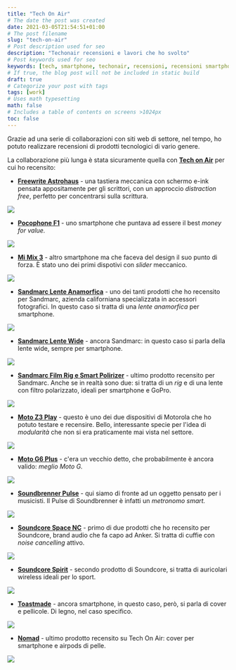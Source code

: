 ```yaml
---
title: "Tech On Air"
# The date the post was created
date: 2021-03-05T21:54:51+01:00
# The post filename
slug: "tech-on-air"
# Post description used for seo
description: "Techonair recensioni e lavori che ho svolto"
# Post keywords used for seo
keywords: [tech, smartphone, techonair, recensioni, recensioni smartphone]
# If true, the blog post will not be included in static build
draft: true
# Categorize your post with tags
tags: [work]
# Uses math typesetting
math: false
# Includes a table of contents on screens >1024px
toc: false
---
```


Grazie ad una serie di collaborazioni con siti web di settore, nel tempo, ho potuto realizzare recensioni di prodotti tecnologici di vario genere. 

La collaborazione più lunga è stata sicuramente quella con **[Tech on Air](https://www.techonair.it)** per cui ho recensito: 

- **[Freewrite Astrohaus](https://www.techonair.it/recensione-freewrite-astrohaus/)** - una tastiera meccanica con schermo e-ink pensata appositamente per gli scrittori, con un approccio _distraction free_, perfetto per concentrarsi sulla scrittura.
<img src="/images/work/freewrite.png"/>

- **[Pocophone F1](https://www.techonair.it/recensione-pocophone-f1/)** - uno smartphone che puntava ad essere il best _money for value._
<img src="/images/work/pocophone.jpg"/>

- **[Mi Mix 3](https://www.techonair.it/recensione-mi-mix-3/)** - altro smartphone ma che faceva del design il suo punto di forza. È stato uno dei primi dispotivi con _slider_ meccanico.
<img src="/images/work/IMG_0316.JPG"/>

- **[Sandmarc Lente Anamorfica](https://www.techonair.it/sandmarc-anamorphic-lens-recensione/)** - uno dei tanti prodotti che ho recensito per Sandmarc, azienda californiana specializzata in accessori fotografici. In questo caso si tratta di una _lente anamorfica_ per smartphone. 
<img src="/images/work/sandmarc-anamorphic.JPG"/>

- **[Sandmarc Lente Wide](https://www.techonair.it/sandmarc-wide-angle-lens-recensione/)** - ancora Sandmarc: in questo caso si parla della lente wide, sempre per smartphone. 
<img src="/images/work/sandmarc.jpg"/>

- **[Sandmarc Film Rig e Smart Polirizer](https://www.techonair.it/sandmarc-film-rig-e-polarized-filter-recensione/)** - ultimo prodotto recensito per Sandmarc. Anche se in realtà sono due: si tratta di un _rig_ e di una lente con filtro polarizzato, ideali per smartphone e GoPro. 
<img src="/images/work/IMG_1159.JPG"/>

- **[Moto Z3 Play](https://www.techonair.it/moto-z3-play-unico-non-perfetto/)** - questo è uno dei due dispositivi di Motorola che ho potuto testare e recensire. Bello, interessante specie per l'idea di _modularità_ che non si era praticamente mai vista nel settore. 
<img src="/images/work/motoz3.jpg"/>

- **[Moto G6 Plus](https://www.techonair.it/moto-g6-plus-recensione/)** - c'era un vecchio detto, che probabilmente è ancora valido: _meglio Moto G._
<img src="/images/work/motog6.jpg"/>

- **[Soundbrenner Pulse](https://www.techonair.it/recensione-soundbrenner-pulse-musica-incontra-tecnologia/)** - qui siamo di fronte ad un oggetto pensato per i musicisti. Il Pulse di Soundbrenner è infatti un _metronomo smart._
<img src="/images/work/soundbrenner.jpg"/>

- **[Soundcore Space NC](https://www.techonair.it/anker-soundcore-space-nc-recensione/)** - primo di due prodotti che ho recensito per Soundcore, brand audio che fa capo ad Anker. Si tratta di cuffie con _noise cancelling_ attivo. 
<img src="/images/work/spacenc.jpg"/>

- **[Soundcore Spirit](https://www.techonair.it/anker-soundcore-spirit-recensione/)** - secondo prodotto di Soundcore, si tratta di auricolari wireless ideali per lo sport. 
<img src="/images/work/spirit.jpg"/>

- **[Toastmade](https://www.techonair.it/toast-made-legno-sul-vostro-iphone/)** - ancora smartphone, in questo caso, però, si parla di cover e pellicole. Di legno, nel caso specifico. 
<img src="/images/work/Snapseed.jpg"/>

- **[Nomad](https://www.techonair.it/nomad-goods-cover-iphone-airpods/)** - ultimo prodotto recensito su Tech On Air: cover per smartphone e airpods di pelle. 
<img src="/images/work/nomad.jpeg"/>